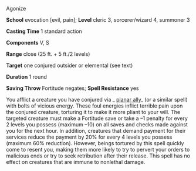 Agonize

**School** evocation [evil, pain]; **Level** cleric 3, sorcerer/wizard 4, summoner 3

**Casting Time** 1 standard action

**Components** V, S

**Range** close (25 ft. + 5 ft./2 levels)

**Target** one conjured outsider or elemental (see text)

**Duration** 1 round

**Saving Throw** Fortitude negates; **Spell Resistance** yes

You afflict a creature you have conjured via _ [planar ally](/pathfinderRPG/prd/spells/planarAlly.html#_planar-ally)_ (or a similar spell) with bolts of vicious energy. These foul energies inflict terrible pain upon the conjured creature, torturing it to make it more pliant to your will. The targeted creature must make a Fortitude save or take a –1 penalty for every 2 levels you possess (maximum –10) on all saves and checks made against you for the next hour. In addition, creatures that demand payment for their services reduce the payment by 20% for every 4 levels you possess (maximum 60% reduction). However, beings tortured by this spell quickly come to resent you, making them more likely to try to pervert your orders to malicious ends or try to seek retribution after their release. This spell has no effect on creatures that are immune to nonlethal damage.

